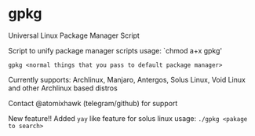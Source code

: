 # gpkg
Universal Linux Package Manager Script

Script to unify package manager scripts
usage: 
`chmod a+x gpkg'

`gpkg <normal things that you pass to default package manager>`

Currently supports: Archlinux, Manjaro, Antergos, Solus Linux, Void Linux and other Archlinux based distros

Contact @atomixhawk (telegram/github) for support

New feature!! Added `yay` like feature for solus linux
usage: `./gpkg <pakage to search>`
